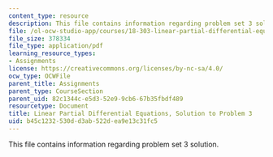 ```yaml
---
content_type: resource
description: This file contains information regarding problem set 3 solution.
file: /ol-ocw-studio-app/courses/18-303-linear-partial-differential-equations-analysis-and-numerics-fall-2014/b45c1232530dd3ab522dea9e13c31fc5_MIT18_303F14_pset3sol.pdf
file_size: 378334
file_type: application/pdf
learning_resource_types:
- Assignments
license: https://creativecommons.org/licenses/by-nc-sa/4.0/
ocw_type: OCWFile
parent_title: Assignments
parent_type: CourseSection
parent_uid: 82c1344c-e5d3-52e9-9cb6-67b35fbdf489
resourcetype: Document
title: Linear Partial Differential Equations, Solution to Problem 3
uid: b45c1232-530d-d3ab-522d-ea9e13c31fc5
---
```

This file contains information regarding problem set 3 solution.